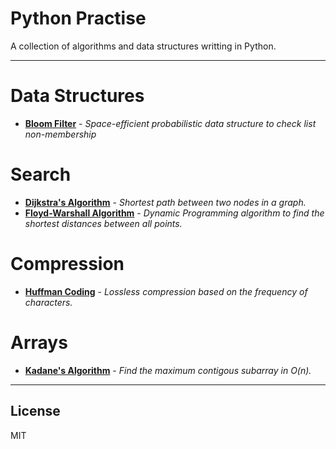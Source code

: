 # Python Practise

A collection of algorithms and data structures writting in Python.

---
# Data Structures

  - **[Bloom Filter](https://en.wikipedia.org/wiki/Bloom_filter)** - *Space-efficient probabilistic data structure to check list non-membership*

# Search

  - **[Dijkstra's Algorithm](https://en.wikipedia.org/wiki/Dijkstra%27s_algorithm)** - *Shortest path between two nodes in a graph.*
  - **[Floyd-Warshall Algorithm](https://en.wikipedia.org/wiki/Floyd%E2%80%93Warshall_algorithm)** - *Dynamic Programming algorithm to find the shortest distances between all points.*
  
# Compression

  - **[Huffman Coding](https://en.wikipedia.org/wiki/Huffman_coding)** - *Lossless compression based on the frequency of characters.*

# Arrays

  - **[Kadane's Algorithm](https://en.wikipedia.org/wiki/Maximum_subarray_problem)** - *Find the maximum contigous subarray in O(n).*

---
License
----

MIT
